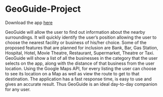 # GeoGuide-Project
Download the app [here](https://drive.google.com/open?id=0B60VzQes4ka7UU55ZERJM2ltd0E)

GeoGuide will allow the user to find out information about the nearby surroundings.
It will quickly identify the user’s position allowing the user to choose the nearest facility or business 
of his/her choice. Some of the proposed features that are planned for inclusion are Bank, Bar, Gas Station, 
Hospital, Hotel, Movie Theatre, Restaurant, Supermarket, Theatre or Taxi.
GeoGuide will show a list of all the businesses in the category that the user selects on the app, along with the 
distance of that business from the user location.
Using the Google Maps API, for every listing the user can choose to see its location on a Map as well as 
view the route to get to that destination.
The application has a fast response time, is easy to use and gives an accurate result. Thus GeoGuide is an ideal day-to-day companion for any user.

